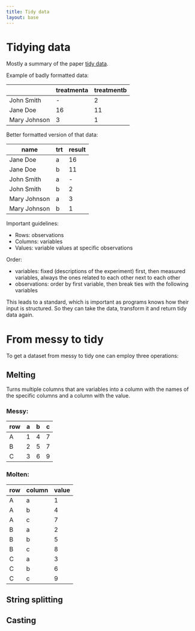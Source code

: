 ```yaml
---
title: Tidy data
layout: base
---
```


# Tidying data

Mostly a summary of the paper [tidy data](https://vita.had.co.nz/papers/tidy-data.pdf).

Example of badly formatted data:

||treatmenta|treatmentb|
|---|---|---|
|John Smith|-|2|
|Jane Doe|16|11|
|Mary Johnson|3|1|

Better formatted version of that data:

|name|trt|result|
|---|---|---|
|Jane Doe|a|16|
|Jane Doe|b|11|
|John Smith|a|-|
|John Smith|b|2|
|Mary Johnson|a|3|
|Mary Johnson|b|1|

Important guidelines:
- Rows: observations
- Columns: variables
- Values: variable values at specific observations

Order:
- variables: fixed (descriptions of the experiment) first, then measured variables, always the ones related to each other next to each other
- observations: order by first variable, then break ties with the following variables

This leads to a standard, which is important as programs knows how their input is structured. So they can take the data, transform it and return tidy data again.

# From messy to tidy

To get a dataset from messy to tidy one can employ three operations:

## Melting
Turns multiple columns that are variables into a column with the names of the specific columns and a column with the value.

### Messy:

|row|a|b|c|
|---|---|---|---|
|A|1|4|7|
|B|2|5|7|
|C|3|6|9|

### Molten:

|row|column|value|
|---|---|---|
|A|a|1|
|A|b|4|
|A|c|7|
|B|a|2|
|B|b|5|
|B|c|8|
|C|a|3|
|C|b|6|
|C|c|9|

## String splitting
## Casting
